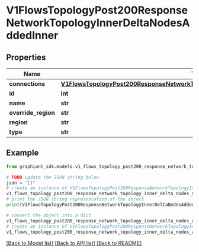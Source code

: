 # V1FlowsTopologyPost200ResponseNetworkTopologyInnerDeltaNodesAddedInner


## Properties

Name | Type | Description | Notes
------------ | ------------- | ------------- | -------------
**connections** | [**V1FlowsTopologyPost200ResponseNetworkTopologyInnerDeltaEdgesAddedInnerConnections**](V1FlowsTopologyPost200ResponseNetworkTopologyInnerDeltaEdgesAddedInnerConnections.md) |  | [optional] 
**id** | **int** |  | [optional] 
**name** | **str** |  | [optional] 
**override_region** | **str** |  | [optional] 
**region** | **str** |  | [optional] 
**type** | **str** |  | [optional] 

## Example

```python
from graphiant_sdk.models.v1_flows_topology_post200_response_network_topology_inner_delta_nodes_added_inner import V1FlowsTopologyPost200ResponseNetworkTopologyInnerDeltaNodesAddedInner

# TODO update the JSON string below
json = "{}"
# create an instance of V1FlowsTopologyPost200ResponseNetworkTopologyInnerDeltaNodesAddedInner from a JSON string
v1_flows_topology_post200_response_network_topology_inner_delta_nodes_added_inner_instance = V1FlowsTopologyPost200ResponseNetworkTopologyInnerDeltaNodesAddedInner.from_json(json)
# print the JSON string representation of the object
print(V1FlowsTopologyPost200ResponseNetworkTopologyInnerDeltaNodesAddedInner.to_json())

# convert the object into a dict
v1_flows_topology_post200_response_network_topology_inner_delta_nodes_added_inner_dict = v1_flows_topology_post200_response_network_topology_inner_delta_nodes_added_inner_instance.to_dict()
# create an instance of V1FlowsTopologyPost200ResponseNetworkTopologyInnerDeltaNodesAddedInner from a dict
v1_flows_topology_post200_response_network_topology_inner_delta_nodes_added_inner_from_dict = V1FlowsTopologyPost200ResponseNetworkTopologyInnerDeltaNodesAddedInner.from_dict(v1_flows_topology_post200_response_network_topology_inner_delta_nodes_added_inner_dict)
```
[[Back to Model list]](../README.md#documentation-for-models) [[Back to API list]](../README.md#documentation-for-api-endpoints) [[Back to README]](../README.md)


